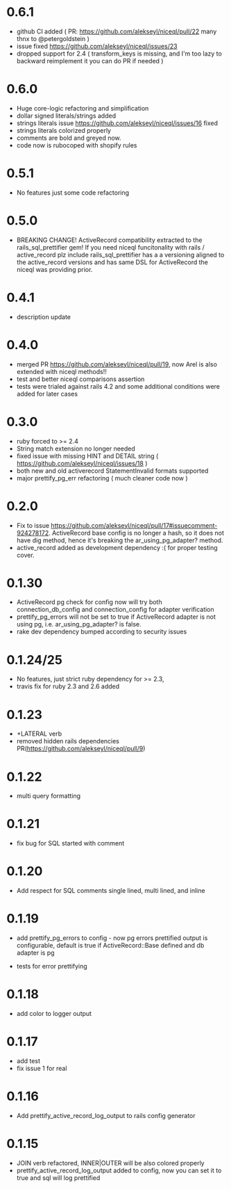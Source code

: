 # 0.6.1
* github CI added ( PR: https://github.com/alekseyl/niceql/pull/22 many thnx to @petergoldstein )
* issue fixed https://github.com/alekseyl/niceql/issues/23
* dropped support for 2.4 ( transform_keys is missing, and I'm too lazy to backward reimplement it you can do PR if needed )

# 0.6.0
* Huge core-logic refactoring and simplification
* dollar signed literals/strings added
* strings literals issue https://github.com/alekseyl/niceql/issues/16 fixed
* strings literals colorized properly
* comments are bold and greyed now. 
* code now is rubocoped with shopify rules

# 0.5.1
* No features just some code refactoring

# 0.5.0
* BREAKING CHANGE! ActiveRecord compatibility extracted to the rails_sql_prettifier gem! 
  If you need niceql funcitonality with rails / active_record plz include rails_sql_prettifier has a 
  a versioning aligned to the active_record versions and has same DSL for ActiveRecord the niceql was providing prior.  

# 0.4.1
* description update 

# 0.4.0
* merged PR https://github.com/alekseyl/niceql/pull/19, now Arel is also extended with niceql methods!!
* test and better niceql comparisons assertion
* tests were trialed against rails 4.2 and some additional conditions were added for later cases

# 0.3.0 
* ruby forced to >= 2.4
* String match extension no longer needed 
* fixed issue with missing HINT and DETAIL string ( https://github.com/alekseyl/niceql/issues/18 )
* both new and old activerecord StatementInvalid formats supported
* major prettify_pg_err refactoring ( much cleaner code now )

# 0.2.0
* Fix to issue https://github.com/alekseyl/niceql/pull/17#issuecomment-924278172. ActiveRecord base config is no longer a hash, 
so it does not have dig method, hence it's breaking the ar_using_pg_adapter? method. 
* active_record added as development dependency :( for proper testing cover. 

# 0.1.30
* ActiveRecord pg check for config now will try both connection_db_config and connection_config for adapter verification 
* prettify_pg_errors will not be set to true if ActiveRecord adapter is not using pg, i.e. ar_using_pg_adapter? is false. 
* rake dev dependency bumped according to security issues

# 0.1.24/25

* No features, just strict ruby dependency for >= 2.3,
* travis fix for ruby 2.3 and 2.6 added

# 0.1.23
 * +LATERAL verb
 * removed hidden rails dependencies PR(https://github.com/alekseyl/niceql/pull/9)
 
# 0.1.22
 * multi query formatting 

# 0.1.21
 * fix bug for SQL started with comment 
 
# 0.1.20
 * Add respect for SQL comments single lined, multi lined, and inline
 
# 0.1.19
 * add prettify_pg_errors to config - now pg errors prettified output is configurable, 
   default is true if ActiveRecord::Base defined and db adapter is pg 
 
 * tests for error prettifying 

# 0.1.18
 * add color to logger output
 
# 0.1.17
 * add test 
 * fix issue 1 for real
 
# 0.1.16
* Add prettify_active_record_log_output to rails config generator

# 0.1.15
* JOIN verb refactored, INNER|OUTER will be also colored properly
* prettify_active_record_log_output added to config, now you can set it to true 
  and sql will log prettified